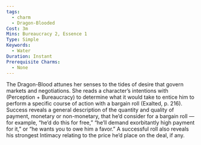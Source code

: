 ```yaml
---
tags:
  - charm
  - Dragon-Blooded
Cost: 3m
Mins: Bureaucracy 2, Essence 1
Type: Simple
Keywords:
  - Water
Duration: Instant
Prerequisite Charms:
  - None
---
```

The Dragon-Blood attunes her senses to the tides of desire that govern markets and negotiations. She reads a character’s intentions with (Perception + Bureaucracy) to determine what it would take to entice him to perform a specific course of action with a bargain roll (Exalted, p. 216). Success reveals a general description of the quantity and quality of payment, monetary or non-monetary, that he’d consider for a bargain roll — for example, “he’d do this for free,” “he’ll demand exorbitantly high payment for it,” or “he wants you to owe him a favor.” A successful roll also reveals his strongest Intimacy relating to the price he’d place on the deal, if any.